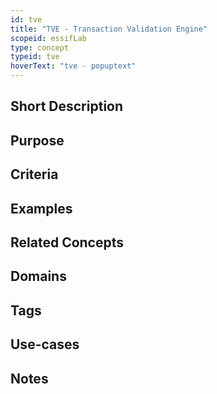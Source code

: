 ```yaml
---
id: tve
title: "TVE - Transaction Validation Engine"
scopeid: essifLab
type: concept
typeid: tve
hoverText: "tve - popuptext"
---
```


## Short Description
<!--REQUIRED--in 1-3 sentences that describe the concept to a layperson with reasonable accuracy.-->

## Purpose
<!--Describe why the concept is needed. What purposes does it serve? What can you do with it that you cannot do (as well) without it? What objectives does it help realize? Why is this concept relevant within its scope of definition?-->

## Criteria
<!--REQUIRED--How is this concept different from related ideas? What are essential characteristics that must be true? This is where you specify the [intensional definition](https://en.wikipedia.org/wiki/Extensional_and_intensional_definitions) of the concept, i.e. the necessary and sufficient conditions for when the term should be used. This makes that the concept becomes crystal clear. In the case of nouns, this is equivalent to specifying the properties that an object needs to have in order to be counted as a referent of the term.-->

## Examples
<!--Provide a few sentences in which you give examples that obviously qualify as instances of `<New Term>`, and that do NOT obviously qualify. Also, provide examples that are not (so) obvious, but help users to better understand its intension.-->

## Related Concepts
<!--Link to any concepts that are similar but distinct, with a note about the relationship.-->

## Domains
<!--In which general knowledge ecosystems or mental model families does this concept play a role?-->

## Tags
<!--Add hash tags here that allow us to group concepts in useful ways.-->

## Use-cases
<!--This (optional) section specifies an (optional) introductory paragraph, and a level-3 (i.e. `###`) subsection for every use case it describes. Every such use-case SHOULD
- describe the situation/context of the use-case;
- show how to apply `<New Term>` to/in that situation;
- shows the relevance of having `<New Term>` for the use-case as opposed to not having it.-->

## Notes
<!--This (optional) section is the place to put anything for which there is no other good place to put it.-->

<!--
---
## Footnotes

[//]: # This (optional) section contains any footnotes that may have been specified in the text above.

[^1]: the text for footnote [^1] goes here.

-->
